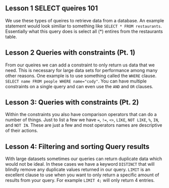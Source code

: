 ## Lesson 1 SELECT queires 101
We use these types of queires to retrieve data from a database. An example statement would look similiar to something like `SELECT * FROM restaurants`. Essentially what this query does is select all (*) entires from the restaurants table.

## Lesson 2 Queries with constraints (Pt. 1)
From our queires we can add a constraint to only return us data that we need. This is necessary for large data sets for performance among many other reasons. One example is to use something called the `WHERE` clause. `SELECT name FROM people WHERE name="cody"`. You can have multiple constraints on a single query and can even use the `AND` and `OR` clauses.

## Lesson 3: Queries with constraints (Pt. 2)
Within the constraints you also have comparison operators that can do a number of things. Just to list a few we have `=`, `!=`, `<>`, `LIKE`, `NOT LIKE`, `%`, `IN`, and `NOT IN`. These are just a few and most operators names are descriptive of their actions.

## Lesson 4: Filtering and sorting Query results
With large datasets sometimes our queries can return duplicate data which would not be ideal. In these cases we have a keyword `DISTINCT` that will blindly remove any duplicate values returned in our query. `LIMIT` is an excellent clause to use when you want to only return a specific amount of results from your query. For example `LIMIT 4;` will only return 4 entries.
